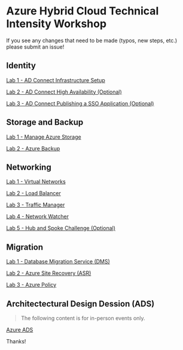 # Azure Hybrid Cloud Technical Intensity Workshop

If you see any changes that need to be made (typos, new steps, etc.) please submit an issue!

## Identity

[Lab 1 - AD Connect Infrastructure Setup](./Identity/01_HybridCloud_IdentityLab01_ADConnect.md)

[Lab 2 - AD Connect High Availability (Optional)](./Identity/01_HybridCloud_IdentityLab02_ADConnectOptionalFeatures.md)

[Lab 3 - AD Connect Publishing a SSO Application (Optional)](./Identity/01_HybridCloud_IdentityLab03_SSOApp(Optional).md)

## Storage and Backup

[Lab 1 - Manage Azure Storage](./Storage&Backup/ManageAzureStorage.md)

[Lab 2 - Azure Backup](./Storage&Backup/AzureBackup.md)

## Networking

[Lab 1 - Virtual Networks](./Networking/03_HybridCloud_Networking_Lab01_VirtualNetworks.md)

[Lab 2 - Load Balancer](./Networking/03_HybridCloud_Networking_Lab02_LoadBalancer.md)

[Lab 3 - Traffic Manager](./Networking/03_HybridCloud_Networking_Lab03_TrafficManager.md)

[Lab 4 - Network Watcher](./Networking/03_HybridCloud_Networking_Lab04_NetworkWatcher.md)

[Lab 5 - Hub and Spoke Challenge (Optional)](./Networking/03_HybridCloud_Networking_Lab06_HubSpokeChallenge.md)

## Migration

[Lab 1 - Database Migration Service (DMS)](./Migration/02_HybridCloud_Migration_Lab01_DMA.md)

[Lab 2 - Azure Site Recovery (ASR)](./Migration/02_HybridCloud_Migration_Lab02_ASR.md)

[Lab 3 - Azure Policy](./02_HybridCloud_Migration_Lab03_AzurePolicy.md)

## Architectectural Design Dession (ADS)

>The following content is for in-person events only.

[Azure ADS](04_Hybrid_Cloud_Hackathon_CaseStudy.md)

Thanks!

